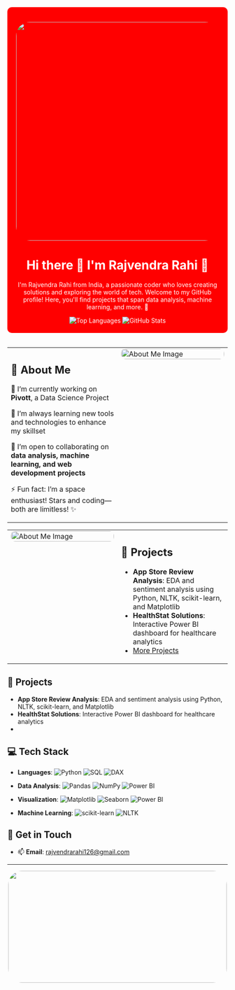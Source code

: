 
<div align="center" style="background-color:red; padding: 20px; border-radius: 10px; color: #ffffff;">
  
  
  <p align="center">
    <img src="https://media.tenor.com/QZIOWXld-s0AAAAM/pretty-sky.gif" style="border-radius: 2rem;" height="500" width="1000"/>
  </p>
  <h1>Hi there 👋 I'm Rajvendra Rahi 🚀</h1>

  <p>I'm Rajvendra Rahi from India, a passionate coder who loves creating solutions and exploring the world of tech. Welcome to my GitHub profile! Here, you'll find projects that span data analysis, machine learning, and more. 🌌</p>
  
  <img src="https://github-readme-stats.vercel.app/api/top-langs/?username=rodyrahi&layout=compact&theme=radical" alt="Top Languages" />
  <img src="https://github-readme-stats.vercel.app/api?username=rodyrahi&show_icons=true&theme=radical" alt="GitHub Stats" />

</div>


<br>


<table>
  <tr  >
    <!-- About Me Section on the Left -->
    <td style="vertical-align: top; width: 50%;">
      <h2>🚀 About Me</h2>
      <p> 🔭 I’m currently working on <strong>Pivott</strong>, a Data Science Project</p>
      <p> 🌱 I’m always learning new tools and technologies to enhance my skillset</p>
      <p> 👯 I’m open to collaborating on <strong>data analysis, machine learning, and web development projects</strong></p>
      <p> ⚡ Fun fact: I’m a space enthusiast! Stars and coding—both are limitless! ✨</p>
    </td>
    <!-- Image on the Right -->
    <td style="vertical-align: top; width: 50%;">
      <img src="https://github.com/user-attachments/assets/aee3c7dc-1905-48c7-bcc8-47bbfe15bc2b" alt="About Me Image" style="border-radius: 10px; width: 100%; max-width: 300px;" />
    </td>
  </tr>
</table>



<table>
  <tr>
    <!-- About Me Section on the Left -->
    <!-- Image on the Right -->
    <td style="vertical-align: top; width: 50%;">
      <img src="https://github.com/user-attachments/assets/aee3c7dc-1905-48c7-bcc8-47bbfe15bc2b" alt="About Me Image" style="border-radius: 10px; width: 100%; max-width: 300px;" />
    </td>
     <td style="vertical-align: top; width: 50%;">
      <h2>🌌 Projects</h2>
      <ul>
        <li><strong>App Store Review Analysis</strong>: EDA and sentiment analysis using Python, NLTK, scikit-learn, and Matplotlib</li>
        <li><strong>HealthStat Solutions</strong>: Interactive Power BI dashboard for healthcare analytics</li>
        <li><a href="https://github.com/rodyrahi?tab=repositories">More Projects</a></li>
      </ul>
    </td>
  </tr>
</table>



## 🌌 Projects
- **App Store Review Analysis**: EDA and sentiment analysis using Python, NLTK, scikit-learn, and Matplotlib
- **HealthStat Solutions**: Interactive Power BI dashboard for healthcare analytics
- 

## 💻 Tech Stack

- **Languages**:
  ![Python](https://img.shields.io/badge/-Python-3776AB?logo=python&logoColor=white)
  ![SQL](https://img.shields.io/badge/-SQL-4479A1?logo=postgresql&logoColor=white)
  ![DAX](https://img.shields.io/badge/-DAX-005A9C?logo=Microsoft&logoColor=white)

- **Data Analysis**:
  ![Pandas](https://img.shields.io/badge/-Pandas-150458?logo=pandas&logoColor=white)
  ![NumPy](https://img.shields.io/badge/-NumPy-013243?logo=numpy&logoColor=white)
  ![Power BI](https://img.shields.io/badge/-Power%20BI-F2C811?logo=power-bi&logoColor=black)

- **Visualization**:
  ![Matplotlib](https://img.shields.io/badge/-Matplotlib-11557C?logo=plotly&logoColor=white)
  ![Seaborn](https://img.shields.io/badge/-Seaborn-3776AB?logoColor=white)
  ![Power BI](https://img.shields.io/badge/-Power%20BI-F2C811?logo=power-bi&logoColor=black)

- **Machine Learning**:
  ![scikit-learn](https://img.shields.io/badge/-scikit--learn-F7931E?logo=scikit-learn&logoColor=white)
  ![NLTK](https://img.shields.io/badge/-NLTK-0A0A0A?logo=python&logoColor=white)


## 🌠 Get in Touch
- 📫 **Email**: [rajvendrarahi126@gmail.com](mailto:rajvendrarahi126@gmail.com)

---
<p align="center">
    <img src="https://github.com/user-attachments/assets/7ff7a238-250a-40b9-bb04-19c07809b367" style="border-radius: 2rem;" height="256" width="500"/>
  </p>






